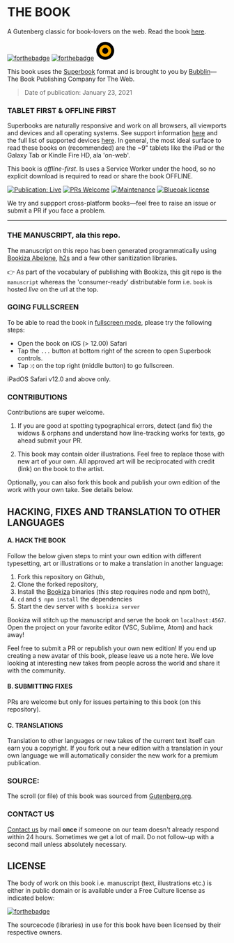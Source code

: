 # THE BOOK

A Gutenberg classic for book-lovers on the web. Read the book <a href="https://bubblin.io/book/animal-castration-by-a-liautard" class="cover">here</a>.


[![forthebadge](https://forthebadge.com/images/badges/built-by-hipsters.svg)](https://bubblin.io/about)
<a href="https://bubblin.io/book/animal-castration-by-a-liautard" class="cover"><img src="https://camo.githubusercontent.com/6d0507b14426923c8c4afad849afd1c8391597d7/68747470733a2f2f666f7274686562616467652e636f6d2f696d616765732f6261646765732f636865636b2d69742d6f75742e737667" alt="forthebadge" data-canonical-src="https://forthebadge.com/images/badges/check-it-out.svg" style="max-width:100%;"></a>
[<img src="https://raw.githubusercontent.com/marvindanig/assets/master/bubblin.png" width="44px" title="Bubblin Superbooks">](https://bubblin.io)


This book uses the [Superbook](https://bubblin.io/docs/format) format and is brought to you by [Bubblin](https://bubblin.io/about)—The Book Publishing Company for The Web.


<blockquote><p>Date of publication: <date id="date">January 23, 2021</date></p></blockquote>

### TABLET FIRST &amp; OFFLINE FIRST

Superbooks are naturally responsive and work on all browsers, all viewports and devices and all operating systems. See support information [here](https://bubblin.io/support) and the full list of supported devices [here](https://bubblin.io/devices). In general, the most ideal surface to read these books on (recommended) are the \~9" tablets like the iPad or the Galaxy Tab or Kindle Fire HD, ala 'on-web'.

This book is _offline-first_. Is uses a Service Worker under the hood, so no explicit download is required to read or share the book OFFLINE.



<a href="https://bubblin.io/book/animal-castration-by-a-liautard" class="cover"><img src="https://camo.githubusercontent.com/3d05c191fd879f30eee14672539100b9d74e23e5/68747470733a2f2f696d672e736869656c64732e696f2f62616467652f5375706572626f6f6b2d5075626c69736865642d627269676874677265656e2e737667" alt="Publication: Live" data-canonical-src="https://img.shields.io/badge/Superbook-Published-brightgreen.svg" style="max-width:100%;"></a>
[![PRs Welcome](https://img.shields.io/badge/PRs-welcome-brightgreen.svg?style=flat-square)](http://makeapullrequest.com)
[![Maintenance](https://img.shields.io/badge/Maintained%3F-yes-green.svg)](https://bubblin.io/cover/we-by-eugene-zamyatin#frontmatter)
[![Blueoak license](https://img.shields.io/badge/Blueoak-Council-blue.svg)](https://blueoakcouncil.org/license/1.0.0)


We try and suppport cross-platform books—feel free to raise an issue or submit a PR if you face a problem.

---

### THE MANUSCRIPT, ala this repo.

The manuscript on this repo has been generated programmatically using [Bookiza Abelone](https://bookiza.io), [h2s](https://github.com/bookiza/h2s) and a few other sanitization libraries.


:point_right: As part of the vocabulary of publishing with Bookiza, this git repo is the `manuscript` whereas the 'consumer-ready' distributable form i.e. `book` is hosted _live_ on the url at the top.


### GOING FULLSCREEN

To be able to read the book in [fullscreen mode](https://bubblin.io/blog/fullscreen-api-ipad), please try the following steps:

- Open the book on iOS (&gt; 12.00) Safari
- Tap the `...` button at bottom right of the screen to open Superbook controls.
- Tap `⤮` on the top right (middle button) to go fullscreen.

iPadOS Safari v12.0 and above only.

### CONTRIBUTIONS

Contributions are super welcome.

1. If you are good at spotting typographical errors, detect (and fix) the widows &amp; orphans and understand how line-tracking works for texts, go ahead submit your PR.

2. This book may contain older illustrations. Feel free to replace those with new art of your own. All approved art will be reciprocated with credit (link) on the book to the artist.

Optionally, you can also fork this book and publish your own edition of the work with your own take. See details below.

## HACKING, FIXES AND TRANSLATION TO OTHER LANGUAGES


#### A. HACK THE BOOK

Follow the below given steps to mint your own edition with different typesetting, art or illustrations or to make a translation in another language:

1. Fork this repository on Github,
2. Clone the forked repository,
3. Install the [Bookiza](https://bookiza.io) binaries (this step requires node and npm both),
4. `cd` and `$ npm install` the dependencies
5. Start the dev server with `$ bookiza server`

Bookiza will stitch up the manuscript and serve the book on `localhost:4567`. Open the project on your favorite editor (VSC, Sublime, Atom) and hack away!

Feel free to submit a PR or republish your own new edition! If you end up creating a new avatar of this book, please leave us a note here. We love looking at interesting new takes from people across the world and share it with the community.


#### B. SUBMITTING FIXES

PRs are welcome but only for issues pertaining to this book (on this repository).

#### C. TRANSLATIONS

Translation to other languages or new takes of the current text itself can earn you a copyright. If you fork out a new edition with a translation in your own language we will automatically consider the new work for a premium publication.

### SOURCE:

The scroll (or file) of this book was sourced from [Gutenberg.org](http://gutenberg.org).


### CONTACT US

<a href="https://bubblin.io/blog/contact">Contact us</a> by mail **once** if someone on our team doesn't already respond within 24 hours. Sometimes we get a lot of mail. Do not follow-up with a second mail unless absolutely necessary.

## LICENSE

The body of work on this book i.e. manuscript (text, illustrations etc.) is either in public domain or is available under a Free Culture license as indicated below:

[![forthebadge](https://forthebadge.com/images/badges/cc-by.svg)](https://creativecommons.org/licenses/by/4.0/)

The sourcecode (libraries) in use for this book have been licensed by their respective owners.
